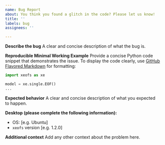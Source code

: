 ```yaml
---
name: Bug Report
about: You think you found a glitch in the code? Please let us know!
title: ''
labels: bug
assignees: ''

---
```


**Describe the bug**
A clear and concise description of what the bug is.

**Reproducible Minimal Working Example**
Provide a concise Python code snippet that demonstrates the issue. To display the code clearly, use [GitHub Flavored Markdown](http://github.github.com/github-flavored-markdown/) for formatting:

```python
import xeofs as xe

model = xe.single.EOF()
...
```

**Expected behavior**
A clear and concise description of what you expected to happen.

**Desktop (please complete the following information):**
 - OS: [e.g. Ubuntu]
 - `xeofs` version [e.g. 1.2.0]

**Additional context**
Add any other context about the problem here.
